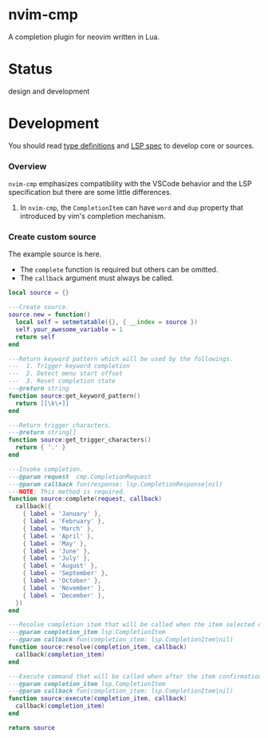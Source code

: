 # nvim-cmp

A completion plugin for neovim written in Lua.


Status
====================

design and development


Development
====================

You should read [type definitions](/lua/cmp/types) and [LSP spec](https://microsoft.github.io/language-server-protocol/specifications/specification-current/) to develop core or sources.

### Overview

`nvim-cmp` emphasizes compatibility with the VSCode behavior and the LSP specification but there are some little differences.

1. In `nvim-cmp`, the `CompletionItem` can have `word` and `dup` property that introduced by vim's completion mechanism.


### Create custom source

The example source is here.

- The `complete` function is required but others can be omitted.
- The `callback` argument must always be called.

```lua
local source = {}

---Create source.
source.new = function()
  local self = setmetatable({}, { __index = source })
  self.your_awesome_variable = 1
  return self
end

---Return keyword pattern which will be used by the followings.
---  1. Trigger keyword completion
---  2. Detect menu start offset
---  3. Reset completion state
---@return string
function source:get_keyword_pattern()
  return [[\k\+]]
end

---Return trigger characters.
---@return string[]
function source:get_trigger_characters()
  return { '.' }
end

---Invoke completion.
---@param request  cmp.CompletionRequest
---@param callback fun(response: lsp.CompletionResponse|nil)
---NOTE: This method is required.
function source:complete(request, callback)
  callback({
    { label = 'January' },
    { label = 'February' },
    { label = 'March' },
    { label = 'April' },
    { label = 'May' },
    { label = 'June' },
    { label = 'July' },
    { label = 'August' },
    { label = 'September' },
    { label = 'October' },
    { label = 'November' },
    { label = 'December' },
  })
end

---Resolve completion item that will be called when the item selected or before the item confirmation.
---@param completion_item lsp.CompletionItem
---@param callback fun(completion_item: lsp.CompletionItem|nil)
function source:resolve(completion_item, callback)
  callback(completion_item)
end

---Execute command that will be called when after the item confirmation.
---@param completion_item lsp.CompletionItem
---@param callback fun(completion_item: lsp.CompletionItem|nil)
function source:execute(completion_item, callback)
  callback(completion_item)
end

return source
```

